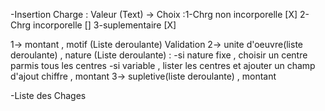 -Insertion Charge : Valeur (Text) 
-> Choix :1-Chrg non incorporelle [X]
          2-Chrg incorporelle []
          3-suplementaire [X]

1-> montant , motif (Liste deroulante) Validation 
2-> unite d'oeuvre(liste deroulante) , nature (Liste deroulante) : 
 -si nature fixe , choisir un centre parmis tous les centres
 -si variable , lister les centres et ajouter un champ d'ajout chiffre
, montant
3-> supletive(liste deroulante) , montant


-Liste des Chages 